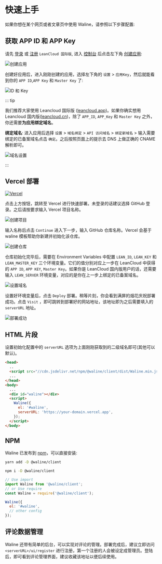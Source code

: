 # 快速上手

如果你想在某个网页或者文章页中使用 Waline，请参照以下步骤配置:

<!-- more -->

## 获取 APP ID 和 APP Key

请先 [登录](https://console.leancloud.app/login.html#/signin) 或 [注册](https://console.leancloud.app/login.html#/signup) `LeanCloud 国际版`, 进入 [控制台](https://console.leancloud.app/applist.html#/apps) 后点击左下角 [创建应用](https://console.leancloud.app/applist.html#/newapp):

![创建应用](https://i.loli.net/2019/06/21/5d0c995c86fac81746.jpg)

创建好应用后，进入刚刚创建的应用，选择左下角的 `设置` > `应用Key`，然后就能看到你的 `APP ID`,`APP Key` 和 `Master Key` 了:

![ID 和 Key](https://i.loli.net/2019/06/21/5d0c995c86fac81746.jpg)

::: tip

我们推荐大家使用 Leancloud 国际版 ([leancloud.app](https://leancloud.app))。如果你确实想用 Leancloud 国内版([leancloud.cn](https://leancloud.cn))，除了 `APP_ID`, `APP_Key` 和 `Master Key` 之外，你还需要**为应用绑定域名**。

**绑定域名**: 进入应用后选择 `设置` > `域名绑定` > `API 访问域名` > `绑定新域名` > 输入需要绑定的已备案域名点击 `确定`。之后按照页面上的提示去 DNS 上做正确的 CNAME 解析即可。

![域名设置](https://i.loli.net/2020/11/09/xfsX4JKt9zhuaiB.png)

:::

## Vercel 部署

[![Vercel](https://vercel.com/button)](https://vercel.com/import/project?template=https://github.com/lizheming/waline/tree/master/example)

点击上方按钮，跳转至 Vercel 进行快速部署。未登录的话建议选择 GitHub 登录。之后请按要求输入 Vercel 项目名称。

![创建项目](https://p2.ssl.qhimg.com/t018cd2a91a8896a555.png)

输入名称后点击 `Continue` 进入下一步，输入 GitHub 仓库名称。Vercel 会基于 waline 模板帮助你新建并初始化该仓库。

![创建仓库](https://p4.ssl.qhimg.com/t01bb30e74f85ddf5b3.png)

仓库初始化完毕后，需要在 Environment Variables 中配置 `LEAN_ID`, `LEAN_KEY` 和 `LEAN_MASTER_KEY` 三个环境变量。它们的值分别对应上一步在 LeanCloud 中获得的 `APP ID`, `APP KEY`, `Master Key`。如果你是 LeanCloud 国内版用户的话，还需要输入 `LEAN_SERVER` 环境变量，对应的是你在上一步上绑定的已备案域名。

![设置域名](https://p5.ssl.qhimg.com/t019aec05e3e5fea5cc.png)

设置好环境变量后，点击 `Deploy` 部署。稍等片刻，你会看到满屏的烟花庆祝部署成功。点击 `Visit` ，即可跳转到部署好的网站地址，该地址即为之后需要填入的 `serverURL` 地址。

![部署成功](https://p0.ssl.qhimg.com/t0142b58c2e8f886b28.png)

## HTML 片段

设置初始化配置中的 `serverURL` 选项为上面刚刚获取到的二级域名即可(其他可以默认)。

```html
<head>
  ..
  <script src="//cdn.jsdelivr.net/npm/@waline/client/dist/Waline.min.js"></script>
  ...
</head>
<body>
  ...
  <div id="waline"></div>
  <script>
    Waline({
      el: '#waline',
      serverURL: 'https://your-domain.vercel.app',
    });
  </script>
</body>
```

## NPM

Waline 已发布到 [npm](https://www.npmjs.com/package/@waline/client)，可以直接安装:

<CodeGroup>
<CodeGroupItem title="yarn">

```bash
yarn add -D @waline/client
```

</CodeGroupItem>

<CodeGroupItem title="npm">

```bash
npm i -D @waline/client
```

</CodeGroupItem>
</CodeGroup>

```js
// Use import
import Waline from '@waline/client';
// or Use require
const Waline = require('@waline/client');

Waline({
  el: '#waline',
  // other config
});
```

## 评论数据管理

Waline 还带有简单的后台，可以实现对评论的管理。部署完成后，建议立即访问 `<serverURL>/ui/register` 进行注册，第一个注册的人会被设定成管理员。登陆后，即可看到评论管理界面，建议收藏该地址以便后续使用。
